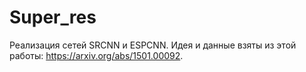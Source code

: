 # Super_res

Реализация сетей SRCNN и ESPCNN.
Идея и данные взяты из этой работы: https://arxiv.org/abs/1501.00092.
